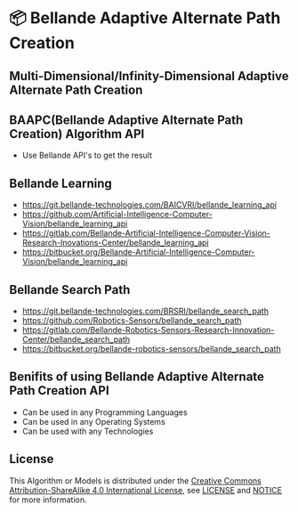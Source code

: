 # 📦 Bellande Adaptive Alternate Path Creation
## Multi-Dimensional/Infinity-Dimensional Adaptive Alternate Path Creation
## BAAPC(Bellande Adaptive Alternate Path Creation) Algorithm API
- Use Bellande API's to get the result

## Bellande Learning
- https://git.bellande-technologies.com/BAICVRI/bellande_learning_api
- https://github.com/Artificial-Intelligence-Computer-Vision/bellande_learning_api
- https://gitlab.com/Bellande-Artificial-Intelligence-Computer-Vision-Research-Inovations-Center/bellande_learning_api
- https://bitbucket.org/Bellande-Artificial-Intelligence-Computer-Vision/bellande_learning_api

## Bellande Search Path
- https://git.bellande-technologies.com/BRSRI/bellande_search_path
- https://github.com/Robotics-Sensors/bellande_search_path
- https://gitlab.com/Bellande-Robotics-Sensors-Research-Innovation-Center/bellande_search_path
- https://bitbucket.org/bellande-robotics-sensors/bellande_search_path

## Benifits of using Bellande Adaptive Alternate Path Creation API
- Can be used in any Programming Languages
- Can be used in any Operating Systems
- Can be used with any Technologies

## License
This Algorithm or Models is distributed under the [Creative Commons Attribution-ShareAlike 4.0 International License](http://creativecommons.org/licenses/by-sa/4.0/), see [LICENSE](https://github.com/RonaldsonBellande/bellande_adaptive_alternate_path_creation/blob/main/LICENSE) and [NOTICE](https://github.com/RonaldsonBellande/bellande_adaptive_alternate_path_creation/blob/main/LICENSE) for more information.
